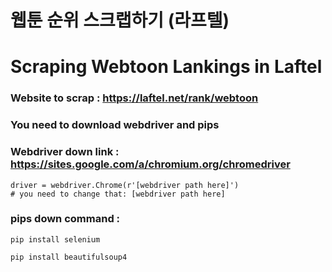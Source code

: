 # 웹툰 순위 스크랩하기 (라프텔)
# Scraping Webtoon Lankings in Laftel

### Website to scrap : https://laftel.net/rank/webtoon
### You need to download webdriver and pips

### Webdriver down link : https://sites.google.com/a/chromium.org/chromedriver
```
driver = webdriver.Chrome(r'[webdriver path here]')
# you need to change that: [webdriver path here]
```

### pips down command :
``
pip install selenium
``

``
pip install beautifulsoup4
``
